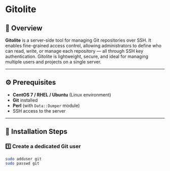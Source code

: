 # Gitolite

## 📘 Overview
**Gitolite** is a server-side tool for managing Git repositories over SSH. It enables fine-grained access control, allowing administrators to define who can read, write, or manage each repository — all through SSH key authentication. Gitolite is lightweight, secure, and ideal for managing multiple users and projects on a single server.

---

## ⚙️ Prerequisites
- **CentOS 7 / RHEL / Ubuntu** (Linux environment)
- **Git** installed
- **Perl** (with `Data::Dumper` module)
- SSH access to the server

---

## 🧰 Installation Steps

### 1️⃣ Create a dedicated Git user
```bash
sudo adduser git
sudo passwd git
